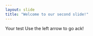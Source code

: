 ```yaml
---
layout: slide
title: "Welcome to our second slide!"
---
```

Your test
Use the left arrow to go ack!
